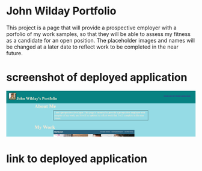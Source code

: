 # John Wilday Portfolio
This project is a page that will provide a prospective employer with a porfolio of my work samples, so that they will be able to assess my fitness as a candidate for an open position. The placeholder images and names will be changed at a later date to reflect work to be completed in the near future. 

# screenshot of deployed application 

<img src="./Assets/images/screenshot.png" alt="screenshot">

# link to deployed application


